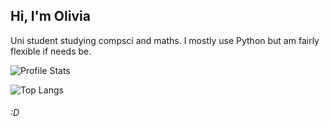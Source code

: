 ## Hi, I'm Olivia
Uni student studying compsci and maths.
I mostly use Python but am fairly flexible if needs be.

![Profile Stats](https://github-readme-stats-olivi-r.vercel.app/api?username=olivi-r&theme=dark&hide_border=1&show_icons=true&include_all_commits=true)

![Top Langs](https://github-readme-stats-olivi-r.vercel.app/api/top-langs/?username=olivi-r&theme=dark&layout=donut-vertical&exclude_repo=github-readme-stats)
###### :D
